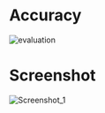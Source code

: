 # Accuracy
![evaluation](https://user-images.githubusercontent.com/41834661/115959474-fc4bcb80-a529-11eb-888e-de6b95d0dd13.png)

# Screenshot
![Screenshot_1](https://user-images.githubusercontent.com/41834661/115959414-c3abf200-a529-11eb-97dd-b7360f06272f.png)
